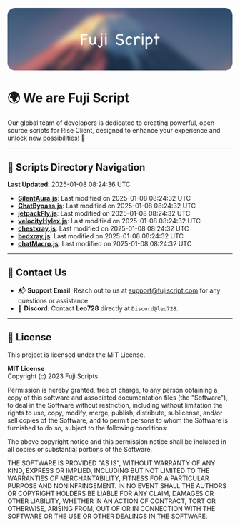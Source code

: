 ![Banner](.github/b.webp)

# 🌍 **We are Fuji Script**

Our global team of developers is dedicated to creating powerful, open-source scripts for Rise Client, designed to enhance your experience and unlock new possibilities! 🌟

---
<!-- SCRIPTS_NAVIGATION_START -->
## 📂 **Scripts Directory Navigation**

**Last Updated**: 2025-01-08 08:24:36 UTC

- **[SilentAura.js](scripts/SilentAura.js)**: Last modified on 2025-01-08 08:24:32 UTC
- **[ChatBypass.js](scripts/ChatBypass.js)**: Last modified on 2025-01-08 08:24:32 UTC
- **[jetpackFly.js](scripts/jetpackFly.js)**: Last modified on 2025-01-08 08:24:32 UTC
- **[velocityHylex.js](scripts/velocityHylex.js)**: Last modified on 2025-01-08 08:24:32 UTC
- **[chestxray.js](scripts/chestxray.js)**: Last modified on 2025-01-08 08:24:32 UTC
- **[bedxray.js](scripts/bedxray.js)**: Last modified on 2025-01-08 08:24:32 UTC
- **[chatMacro.js](scripts/chatMacro.js)**: Last modified on 2025-01-08 08:24:32 UTC

<!-- SCRIPTS_NAVIGATION_END -->

---

## 💬 **Contact Us**  
- 📬 **Support Email**: Reach out to us at [support@fujiscript.com](mailto:support@fujiscript.com) for any questions or assistance.  
- 💬 **Discord**: Contact **Leo728** directly at `Discord@leo728`.

---

## 📜 **License**

This project is licensed under the MIT License.  

**MIT License**  
Copyright (c) 2023 Fuji Scripts  

Permission is hereby granted, free of charge, to any person obtaining a copy of this software and associated documentation files (the "Software"), to deal in the Software without restriction, including without limitation the rights to use, copy, modify, merge, publish, distribute, sublicense, and/or sell copies of the Software, and to permit persons to whom the Software is furnished to do so, subject to the following conditions:  

The above copyright notice and this permission notice shall be included in all copies or substantial portions of the Software.  

THE SOFTWARE IS PROVIDED "AS IS", WITHOUT WARRANTY OF ANY KIND, EXPRESS OR IMPLIED, INCLUDING BUT NOT LIMITED TO THE WARRANTIES OF MERCHANTABILITY, FITNESS FOR A PARTICULAR PURPOSE AND NONINFRINGEMENT. IN NO EVENT SHALL THE AUTHORS OR COPYRIGHT HOLDERS BE LIABLE FOR ANY CLAIM, DAMAGES OR OTHER LIABILITY, WHETHER IN AN ACTION OF CONTRACT, TORT OR OTHERWISE, ARISING FROM, OUT OF OR IN CONNECTION WITH THE SOFTWARE OR THE USE OR OTHER DEALINGS IN THE SOFTWARE.  
